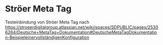 # Ströer Meta Tag

Testeinbindung von Ströer Meta Tag nach https://stroeerdigitalgroup.atlassian.net/wiki/spaces/SDPUBLIC/pages/25306264/Deutsche+MetaTag+Dokumentation#DeutscheMetaTagDokumentation-BeispieleinervollständigenKonfiguration
